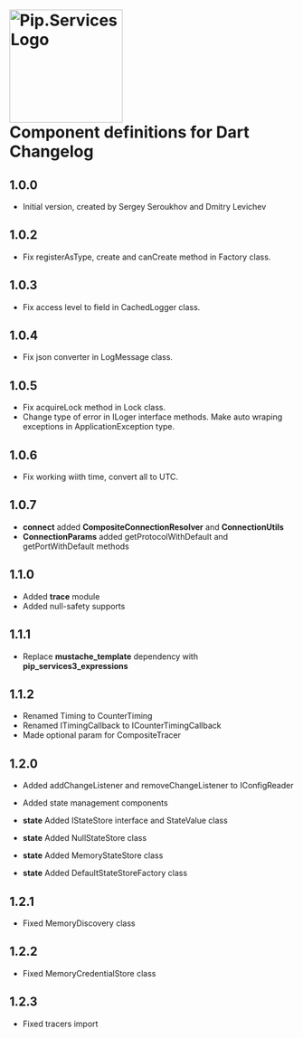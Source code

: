 # <img src="https://uploads-ssl.webflow.com/5ea5d3315186cf5ec60c3ee4/5edf1c94ce4c859f2b188094_logo.svg" alt="Pip.Services Logo" width="200"> <br/> Component definitions for Dart Changelog

## 1.0.0

- Initial version, created by Sergey Seroukhov and Dmitry Levichev

## 1.0.2

- Fix registerAsType, create and canCreate method in Factory class.

## 1.0.3

- Fix access level to field in CachedLogger class.

## 1.0.4

- Fix json converter in LogMessage class.

## 1.0.5 

- Fix acquireLock method in Lock class.
- Change type of error in ILoger interface methods. Make auto wraping exceptions in ApplicationException type. 

## 1.0.6

- Fix working wiith time, convert all to UTC.

## 1.0.7

- **connect** added **CompositeConnectionResolver** and **ConnectionUtils**
- **ConnectionParams** added getProtocolWithDefault and getPortWithDefault methods

## 1.1.0

- Added **trace** module
- Added null-safety supports

## 1.1.1

- Replace **mustache_template** dependency with **pip_services3_expressions**


## 1.1.2

- Renamed Timing to CounterTiming
- Renamed ITimingCallback to ICounterTimingCallback
- Made optional param for CompositeTracer

## 1.2.0

- Added addChangeListener and removeChangeListener to IConfigReader

- Added state management components
- **state** Added IStateStore interface and StateValue class
- **state** Added NullStateStore class
- **state** Added MemoryStateStore class
- **state** Added DefaultStateStoreFactory class

## 1.2.1

- Fixed MemoryDiscovery class

## 1.2.2

- Fixed MemoryCredentialStore class

## 1.2.3

- Fixed tracers import